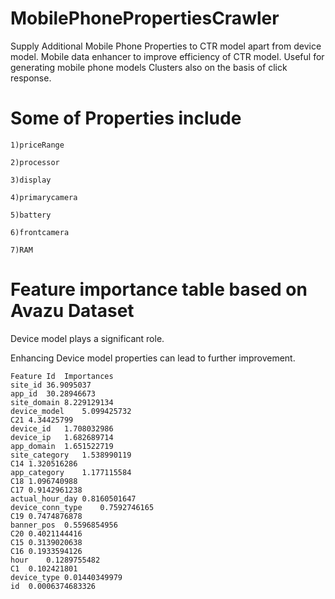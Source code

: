 # MobilePhonePropertiesCrawler
Supply Additional Mobile Phone Properties to CTR model apart from device model.
Mobile data enhancer to improve efficiency of CTR model.
Useful for generating mobile phone models Clusters also on the basis of click response.

# Some of Properties include 
```
1)priceRange

2)processor

3)display

4)primarycamera

5)battery

6)frontcamera

7)RAM
```

# Feature importance table based on Avazu Dataset 

Device model plays a significant role.

Enhancing Device model properties can lead to further improvement.

```
Feature Id	Importances
site_id	36.9095037
app_id	30.28946673
site_domain	8.229129134
device_model	5.099425732
C21	4.34425799
device_id	1.708032986
device_ip	1.682689714
app_domain	1.651522719
site_category	1.538990119
C14	1.320516286
app_category	1.177115584
C18	1.096740988
C17	0.9142961238
actual_hour_day	0.8160501647
device_conn_type	0.7592746165
C19	0.7474876878
banner_pos	0.5596854956
C20	0.4021144416
C15	0.3139020638
C16	0.1933594126
hour	0.1289755482
C1	0.102421801
device_type	0.01440349979
id	0.0006374683326
```
